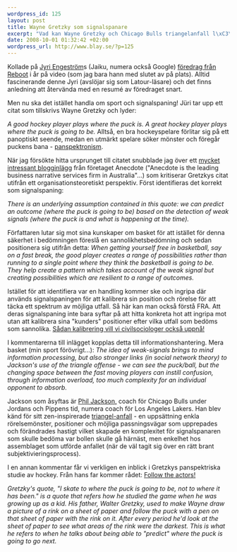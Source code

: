 ```yaml
--- 
wordpress_id: 125
layout: post
title: Wayne Gretzky som signalspanare
excerpt: "Vad kan Wayne Gretzky och Chicago Bulls triangelanfall l\xC3\xA4ra oss om panspektrisk signalspaning? En hel del om informationsbearbetning, hastighet och utfall uppenbarligen."
date: 2008-10-01 01:32:42 +02:00
wordpress_url: http://www.blay.se/?p=125
---
```

Kollade på <a href="http://aula.org/people/jyri/">Jyri Engeström</a>s (Jaiku, numera också Google) <a href="http://www.zengestrom.com/blog/2008/09/nodal-points-vi.html">föredrag från Reboot</a> i år på video (som jag bara hann med slutet av på plats). Alltid fascinerande denne Jyri (avslöjar sig som Latour-läsare) och det finns anledning att återvända med en resumé av föredraget snart.

Men nu ska det istället handla om sport och signalspaning! Jüri tar upp ett citat som tillskrivs Wayne Gretzky och lyder:

<em>A good hockey player plays where the puck is. A great hockey player plays where the puck is going to be.
</em>
Alltså, en bra hockeyspelare förlitar sig på ett panoptiskt seende, medan en utmärkt spelare söker mönster och föregår puckens bana - <a href="http://www.panspectrocism.org/">panspektronism</a>.

När jag försökte hitta ursprunget till citatet snubblade jag över ett <a href="http://www.anecdote.com.au/archives/2006/04/the_problem_wit_1.html">mycket intressant blogginlägg</a> från företaget Anecdote ("Anecdote is the leading business narrative services firm in Australia"...) som kritiserar Gretzkys citat utifrån ett organisationsteoretiskt perspektiv. Först identifieras det korrekt som signalspaning:

<em>There is an underlying assumption contained in this quote: we can predict an outcome (where the puck is going to be) based on the detection of weak signals (where the puck is and what is happening at the time).</em>

Författaren lutar sig mot sina kunskaper om basket för att istället för denna säkerhet i bedömningen föreslå en sannolikhetsbedömning och sedan positionera sig utifrån detta:
<em>
When getting yourself free in basketball, say on a fast break, the good player creates a range of possibilities rather than running to a single point where they think the basketball is going to be. They help create a pattern which takes account of the weak signal but creating possibilities which are resilient to a range of outcomes.</em>

Istället för att identifiera var en handling kommer ske och ingripa där används signalspaningen för att kalibrera sin position och rörelse för att täcka ett spektrum av möjliga utfall. Så här kan man också förstå FRA. Att deras signalspaning inte bara syftar på att hitta konkreta hot att ingripa mot utan att kalibrera sina "kunders" positioner efter vilka utfall som bedöms som sannolika. <a href="http://www.isk-gbg.org/99our68/?p=264">Sådan kalibrering vill vi civilsociologer också uppnå!</a>

I kommentarerna till inlägget kopplas detta till informationshantering. Mera basket (min sport förövrigt...):
<em>
The idea of weak-signals brings to mind information processing, but also stronger links (in social network theory) to Jackson's use of the triangle offense - we can see the puck/ball, but the changing space between the fast moving players can instill confusion, through information overload, too much complexity for an individual opponent to absorb.</em>

Jackson som åsyftas är <a href="http://en.wikipedia.org/wiki/Phil_Jackson">Phil Jackson,</a> coach för Chicago Bulls under Jordans och Pippens tid, numera coach för Los Angeles Lakers. Han blev känd för sitt zen-inspirerade <a href="http://en.wikipedia.org/wiki/Triangle_offense">triangel-anfall</a> - en uppsättning enkla rörelsemönster, positioner och möjliga passningsvägar som upprepades och förändrades hastigt vilket skapade en komplexitet för signalspanaren som skulle bedöma var bollen skulle gå härnäst, men enkelhet hos assemblaget som utförde anfallet (när de väl tagit sig över en rätt brant subjektivieringsprocess).

I en annan kommentar får vi verkligen en inblick i Gretzkys panspektriska studie av hockey. Från hans far kommer rådet: <a href="http://www.google.se/search?q=follow+the+actor+latour">Follow the actors!</a>

<em>Gretzky's quote, "I skate to where the puck is going to be, not to where it has been." is a quote that refers how he studied the game when he was growing up as a kid. His father, Walter Gretzky, used to make Wayne draw a picture of a rink on a sheet of paper and follow the puck with a pen on that sheet of paper with the rink on it. After every period he'd look at the sheet of paper to see what areas of the rink were the darkest. This is what he refers to when he talks about being able to "predict" where the puck is going to go next. </em>
